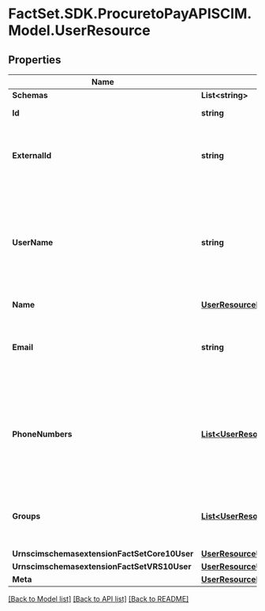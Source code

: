 # FactSet.SDK.ProcuretoPayAPISCIM.Model.UserResource

## Properties

Name | Type | Description | Notes
------------ | ------------- | ------------- | -------------
**Schemas** | **List&lt;string&gt;** |  | [optional] 
**Id** | **string** |  | [optional] [readonly] 
**ExternalId** | **string** | An arbitrary identifier for the resource defined by the client. This can assist the client locate the resource through the use of search filters. | [optional] 
**UserName** | **string** | Unique identifier for the User, typically used by the user to directly authenticate to the service provider. Each User MUST include a non-empty userName value.  This identifier MUST be unique across the service provider&#39;s entire set of Users. | [optional] [readonly] 
**Name** | [**UserResourceName**](UserResourceName.md) |  | 
**Email** | **string** | Email addresses for the user.  The value SHOULD be canonicalized by the service provider, e.g., &#39;bjensen@example.com&#39; instead of &#39;bjensen@EXAMPLE.COM&#39;. | 
**PhoneNumbers** | [**List&lt;UserResourcePhoneNumber&gt;**](UserResourcePhoneNumber.md) | Phone numbers for the User.  The value SHOULD be canonicalized by the service provider according to the format specified in RFC 3966, e.g., &#39;tel:+1-201-555-0123&#39;. Canonical type values of &#39;main&#39;, &#39;work&#39;, &#39;mobile&#39;, and &#39;home&#39;. | [optional] [readonly] 
**Groups** | [**List&lt;UserResourceGroup&gt;**](UserResourceGroup.md) | A list of groups to which the user belongs, either through direct membership, through nested groups, or dynamically calculated. | [optional] [readonly] 
**UrnscimschemasextensionFactSetCore10User** | [**UserResourceUrnScimSchemasExtensionFactSetCore10User**](UserResourceUrnScimSchemasExtensionFactSetCore10User.md) |  | [optional] 
**UrnscimschemasextensionFactSetVRS10User** | [**UserResourceUrnScimSchemasExtensionFactSetVRS10User**](UserResourceUrnScimSchemasExtensionFactSetVRS10User.md) |  | [optional] 
**Meta** | [**UserResourceMeta**](UserResourceMeta.md) |  | [optional] 

[[Back to Model list]](../README.md#documentation-for-models) [[Back to API list]](../README.md#documentation-for-api-endpoints) [[Back to README]](../README.md)

